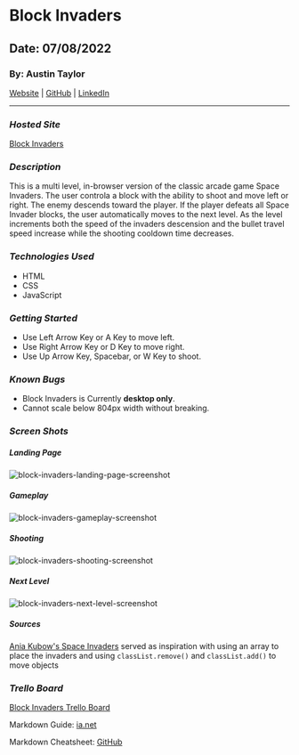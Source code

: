 # Block Invaders

## Date: 07/08/2022

### By: Austin Taylor

[Website](http://wwww.austinryantaylor.com) | [GitHub](https://github.com/austinryantaylor) | [LinkedIn](https://www.linkedin.com/in/austin-taylor-62594823a/)

---

### **_Hosted Site_**

[Block Invaders](https://block-invaders.surge.sh/)

### **_Description_**

This is a multi level, in-browser version of the classic arcade game Space Invaders. The user controla a block with the ability to shoot and move left or right. The enemy descends toward the player. If the player defeats all Space Invader blocks, the user automatically moves to the next level. As the level increments both the speed of the invaders descension and the bullet travel speed increase while the shooting cooldown time decreases.

### **_Technologies Used_**

- HTML
- CSS
- JavaScript

### **_Getting Started_**

- Use Left Arrow Key or A Key to move left.
- Use Right Arrow Key or D Key to move right.
- Use Up Arrow Key, Spacebar, or W Key to shoot.

### **_Known Bugs_**

- Block Invaders is Currently **desktop only**.
- Cannot scale below 804px width without breaking.

### **_Screen Shots_**
##### Landing Page

![block-invaders-landing-page-screenshot](https://i.imgur.com/djPMugs.png "Landing Page")

##### Gameplay

![block-invaders-gameplay-screenshot](https://i.imgur.com/DZ3vAFo.png "Gameplay")

##### Shooting

![block-invaders-shooting-screenshot](https://i.imgur.com/mX2PHEU.png "Shooting")

##### Next Level

![block-invaders-next-level-screenshot](https://i.imgur.com/VFtAp5q.png "Next Level")

##### **_Sources_**

[Ania Kubow's Space Invaders](https://github.com/kubowania/space-invaders) served as inspiration with using an array to place the invaders and using <code>classList.remove()</code> and <code>classList.add()</code> to move objects

### ***Trello Board***

[Block Invaders Trello Board](https://trello.com/b/u5EUgnZs/space-invaders)

Markdown Guide: [ia.net](https://ia.net/writer/support/general/markdown-guide)

Markdown Cheatsheet: [GitHub](https://github.com/austinryantaylor/u1_hw_markdown)
